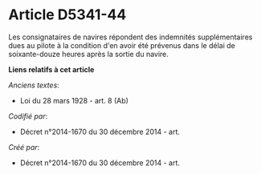 # Article D5341-44

Les consignataires de navires répondent des indemnités supplémentaires dues au pilote à la condition d'en avoir été prévenus
dans le délai de soixante-douze heures après la sortie du navire.

**Liens relatifs à cet article**

_Anciens textes_:

  - Loi du 28 mars 1928 - art. 8 (Ab)

_Codifié par_:

  - Décret n°2014-1670 du 30 décembre 2014 - art.

_Créé par_:

  - Décret n°2014-1670 du 30 décembre 2014 - art.
